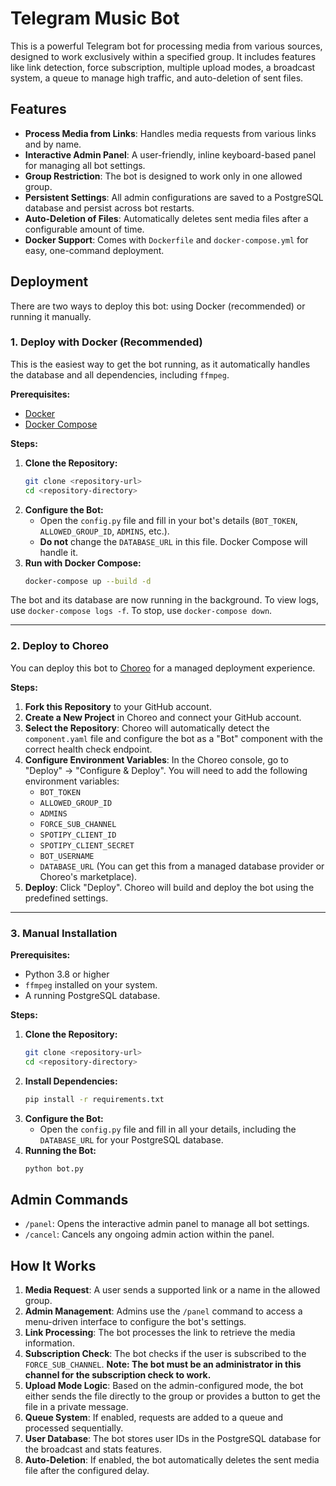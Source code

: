 # Telegram Music Bot

This is a powerful Telegram bot for processing media from various sources, designed to work exclusively within a specified group. It includes features like link detection, force subscription, multiple upload modes, a broadcast system, a queue to manage high traffic, and auto-deletion of sent files.

## Features

- **Process Media from Links**: Handles media requests from various links and by name.
- **Interactive Admin Panel**: A user-friendly, inline keyboard-based panel for managing all bot settings.
- **Group Restriction**: The bot is designed to work only in one allowed group.
- **Persistent Settings**: All admin configurations are saved to a PostgreSQL database and persist across bot restarts.
- **Auto-Deletion of Files**: Automatically deletes sent media files after a configurable amount of time.
- **Docker Support**: Comes with `Dockerfile` and `docker-compose.yml` for easy, one-command deployment.

## Deployment

There are two ways to deploy this bot: using Docker (recommended) or running it manually.

### 1. Deploy with Docker (Recommended)

This is the easiest way to get the bot running, as it automatically handles the database and all dependencies, including `ffmpeg`.

**Prerequisites:**
- [Docker](https://docs.docker.com/get-docker/)
- [Docker Compose](https://docs.docker.com/compose/install/)

**Steps:**
1.  **Clone the Repository:**
    ```bash
    git clone <repository-url>
    cd <repository-directory>
    ```
2.  **Configure the Bot:**
    -   Open the `config.py` file and fill in your bot's details (`BOT_TOKEN`, `ALLOWED_GROUP_ID`, `ADMINS`, etc.).
    -   **Do not** change the `DATABASE_URL` in this file. Docker Compose will handle it.
3.  **Run with Docker Compose:**
    ```bash
    docker-compose up --build -d
    ```
The bot and its database are now running in the background. To view logs, use `docker-compose logs -f`. To stop, use `docker-compose down`.

---

### 2. Deploy to Choreo

You can deploy this bot to [Choreo](https://console.choreo.dev/) for a managed deployment experience.

**Steps:**
1.  **Fork this Repository** to your GitHub account.
2.  **Create a New Project** in Choreo and connect your GitHub account.
3.  **Select the Repository**: Choreo will automatically detect the `component.yaml` file and configure the bot as a "Bot" component with the correct health check endpoint.
4.  **Configure Environment Variables**: In the Choreo console, go to "Deploy" -> "Configure & Deploy". You will need to add the following environment variables:
    -   `BOT_TOKEN`
    -   `ALLOWED_GROUP_ID`
    -   `ADMINS`
    -   `FORCE_SUB_CHANNEL`
    -   `SPOTIPY_CLIENT_ID`
    -   `SPOTIPY_CLIENT_SECRET`
    -   `BOT_USERNAME`
    -   `DATABASE_URL` (You can get this from a managed database provider or Choreo's marketplace).
5.  **Deploy**: Click "Deploy". Choreo will build and deploy the bot using the predefined settings.

---

### 3. Manual Installation

**Prerequisites:**
- Python 3.8 or higher
- `ffmpeg` installed on your system.
- A running PostgreSQL database.

**Steps:**
1.  **Clone the Repository:**
    ```bash
    git clone <repository-url>
    cd <repository-directory>
    ```
2.  **Install Dependencies:**
    ```bash
    pip install -r requirements.txt
    ```
3.  **Configure the Bot:**
    -   Open the `config.py` file and fill in all your details, including the `DATABASE_URL` for your PostgreSQL database.
4.  **Running the Bot:**
    ```bash
    python bot.py
    ```

## Admin Commands

-   `/panel`: Opens the interactive admin panel to manage all bot settings.
-   `/cancel`: Cancels any ongoing admin action within the panel.

## How It Works

1.  **Media Request**: A user sends a supported link or a name in the allowed group.
2.  **Admin Management**: Admins use the `/panel` command to access a menu-driven interface to configure the bot's settings.
3.  **Link Processing**: The bot processes the link to retrieve the media information.
4.  **Subscription Check**: The bot checks if the user is subscribed to the `FORCE_SUB_CHANNEL`. **Note: The bot must be an administrator in this channel for the subscription check to work.**
5.  **Upload Mode Logic**: Based on the admin-configured mode, the bot either sends the file directly to the group or provides a button to get the file in a private message.
6.  **Queue System**: If enabled, requests are added to a queue and processed sequentially.
7.  **User Database**: The bot stores user IDs in the PostgreSQL database for the broadcast and stats features.
8.  **Auto-Deletion**: If enabled, the bot automatically deletes the sent media file after the configured delay.